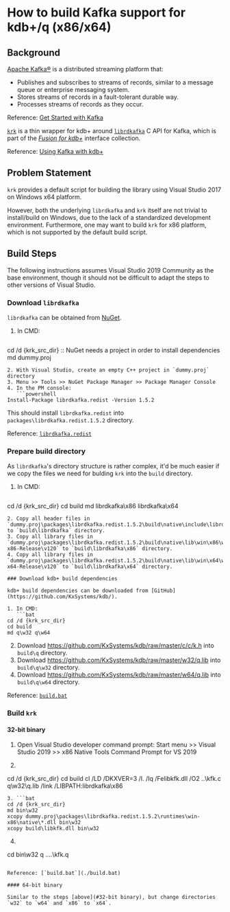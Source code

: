 # How to build Kafka support for kdb+/q (x86/x64)

## Background

[Apache Kafka&reg;](https://kafka.apache.org/) is a distributed streaming platform that:
- Publishes and subscribes to streams of records, similar to a message queue or enterprise messaging system.
- Stores streams of records in a fault-tolerant durable way.
- Processes streams of records as they occur.

Reference: [Get Started with Kafka](https://docs.confluent.io/current/kafka/)

[`krk`](https://github.com/KxSystems/kafka) is a thin wrapper for kdb+ around [`librdkafka`](https://github.com/edenhill/librdkafka) C API for Kafka, which is part of the [_Fusion for kdb+_](https://code.kx.com/v2/interfaces/fusion/) interface collection.

Reference: [Using Kafka with kdb+](https://code.kx.com/q/interfaces/kafka/)

## Problem Statement

`krk` provides a default script for building the library using Visual Studio 2017 on Windows x64 platform.

However, both the underlying `librdkafka` and `krk` itself are not trivial to install/build on Windows, due to the lack of a standardized development environment. Furthermore, one may want to build `krk` for x86 platform, which is not supported by the default build script.

## Build Steps

The following instructions assumes Visual Studio 2019 Community as the base environment, though it should not be difficult to adapt the steps to other versions of Visual Studio.

### Download `librdkafka`

`librdkafka` can be obtained from [NuGet](https://www.nuget.org/).

1. In CMD:
   ```bat
cd /d {krk_src_dir}
:: NuGet needs a project in order to install dependencies
md dummy.proj
```
2. With Visual Studio, create an empty C++ project in `dummy.proj` directory
3. Menu >> Tools >> NuGet Package Manager >> Package Manager Console
4. In the PM console:
   ```powershell
Install-Package librdkafka.redist -Version 1.5.2
```
   This should install `librdkafka.redist` into `packages\librdkafka.redist.1.5.2` directory.

Reference: [`librdkafka.redist`](https://www.nuget.org/packages/librdkafka.redist/)

### Prepare build directory

As `librdkafka`'s directory structure is rather complex, it'd be much easier if we copy the files we need for bulding `krk` into the `build` directory.

1. In CMD:
   ```bat
cd /d {krk_src_dir}
cd build
md librdkafka\x86 librdkafka\x64
```
2. Copy all header files in `dummy.proj\packages\librdkafka.redist.1.5.2\build\native\include\librdkafka` to `build\librdkafka` directory.
3. Copy all library files in `dummy.proj\packages\librdkafka.redist.1.5.2\build\native\lib\win\x86\win-x86-Release\v120` to `build\librdkafka\x86` directory.
4. Copy all library files in `dummy.proj\packages\librdkafka.redist.1.5.2\build\native\lib\win\x64\win-x64-Release\v120` to `build\librdkafka\x64` directory.

### Download kdb+ build dependencies

kdb+ build dependencies can be downloaded from [GitHub](https://github.com/KxSystems/kdb/).

1. In CMD:
   ```bat
cd /d {krk_src_dir}
cd build
md q\w32 q\w64
```
2. Download <https://github.com/KxSystems/kdb/raw/master/c/c/k.h> into `build\q` directory.
3. Download <https://github.com/KxSystems/kdb/raw/master/w32/q.lib> into `build\q\w32` directory.
4. Download <https://github.com/KxSystems/kdb/raw/master/w64/q.lib> into `build\q\w64` directory.

Reference: [`build.bat`](./build.bat)

### Build `krk`

#### 32-bit binary

1. Open Visual Studio developer command prompt:
   Start menu >> Visual Studio 2019 >> x86 Native Tools Command Prompt for VS 2019
2. ```bat
cd /d {krk_src_dir}
cd build
cl /LD /DKXVER=3 /I. /Iq /Felibkfk.dll /O2 ..\kfk.c q\w32\q.lib /link /LIBPATH:librdkafka\x86
```
3. ```bat
cd /d {krk_src_dir}
md bin\w32
xcopy dummy.proj\packages\librdkafka.redist.1.5.2\runtimes\win-x86\native\*.dll bin\w32
xcopy build\libkfk.dll bin\w32
```
4. ```bat
cd bin\w32
q ..\..\kfk.q
```

Reference: [`build.bat`](./build.bat)

#### 64-bit binary

Similar to the steps [above](#32-bit binary), but change directories `w32` to `w64` and `x86` to `x64`.